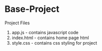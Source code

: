 # Base-Project

Project Files

1. app.js - contains javascript code
2. index.html - contains home page html
3. style.css - contains css styling for project

